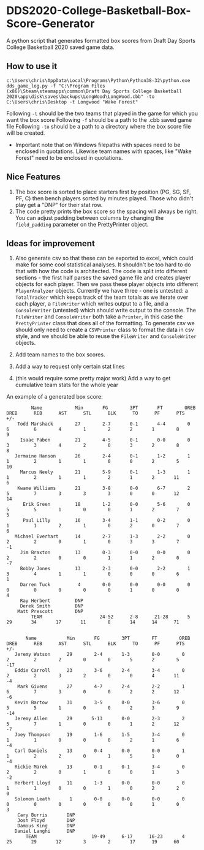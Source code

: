 # DDS2020-College-Basketball-Box-Score-Generator
A python script that generates formatted box scores from Draft Day Sports College Basketball 2020 saved game data.

## How to use it
`c:\Users\chris\AppData\Local\Programs\Python\Python38-32\python.exe dds_game_log.py -f "C:\Program Files (x86)\Steam\steamapps\common\Draft Day Sports College Basketball 2020\app\disk\saves\backups\LongWood\LongWood.cbb" -to C:\Users\chris\Desktop -t Longwood "Wake Forest"`

Following `-t` should be the two teams that played in the game for which you want the box score
Following `-f` should be a path to the .cbb saved game file
Following `-to` should be a path to a directory where the box score file will be created.

* Important note that on Windows filepaths with spaces need to be enclosed in quotations. Likewise team names with spaces, like "Wake Forest" need to be enclosed in quotations.

## Nice Features
1) The box score is sorted to place starters first by position (PG, SG, SF, PF, C) then bench players sorted by minutes played. Those who didn't play get a "DNP" for their stat row.
2) The code pretty prints the box score so the spacing will always be right. You can adjust padding between columns by changing the `field_padding` parameter on the PrettyPrinter object.

## Ideas for improvement
1) Also generate csv so that these can be exported to excel, which could make for some cool statistical analyses. It shouldn't be too hard to do that with how the code is architected. The code is split into different sections - the first half parses the saved game file and creates player objects for each player. Then we pass these player objects into different `PlayerAnalyzer` objects. Currently we have three - one is untested: a `TotalTracker` which keeps track of the team totals as we iterate over each player, a `FileWriter` which writes output to a file, and a `ConsoleWriter` (untested) which should write output to the console. The `FileWriter` and `ConsoleWriter` both take a `Printer`, in this case the `PrettyPrinter` class that does all of the formatting. To generate csv we should only need to create a `CSVPrinter` class to format the data in csv style, and we should be able to reuse the `FileWriter` and `ConsoleWriter` objects.

2) Add team names to the box scores.

3) Add a way to request only certain stat lines

4) (this would require some pretty major work) Add a way to get cumulative team stats for the whole year

An example of a generated box score: 
```
         Name            Min       FG        3PT       FT        OREB      DREB      REB      AST      STL      BLK      TO      PF      PTS      +/-   
    Todd Marshack        27        2-7       0-1       4-4        0         6         6        4        1        2       2       1        8        9    
     Isaac Paben         21        4-5       0-1       0-0        0         3         3        4        2        0       3       2        8        8    
   Jermaine Hanson       26        2-4       0-1       1-2        1         1         2        1        1        0       0       2        5       10    
     Marcus Neely        21        5-9       0-1       1-3        1         1         2        1        1        2       1       2       11        6    
    Kwame Williams       21        3-8       0-0       6-7        2         5         7        3        3        3       0       0       12       14    
      Erik Green         18        1-2       0-0       5-6        0         5         5        1        0        0       1       2        7        5    
      Paul Lilly         16        3-4       1-1       0-2        0         1         1        2        1        0       2       0        7        6    
   Michael Everhart      14        2-7       1-3       2-2        0         2         2        0        1        0       3       3        7       -1    
     Jim Braxton         13        0-3       0-0       0-0        0         2         2        0        0        1       1       2        0       -7    
     Bobby Jones         13        2-3       0-0       2-2        1         3         4        1        1        0       0       0        6        1    
     Darren Tuck          4        0-0       0-0       0-0        0         0         0        0        0        0       1       0        0        4    
     Ray Herbert         DNP   
     Derek Smith         DNP   
    Matt Prescott        DNP   
         TEAM                     24-52      2-8      21-28       5         29       34       17       11        8       14      14      71             


       Name           Min       FG        3PT        FT        OREB      DREB      REB      AST      STL      BLK      TO      PF      PTS      +/-   
   Jeremy Watson      29        2-4       1-3        0-0        0         2         2        2        0        0       5       2        5       -17   
   Eddie Carroll      23        3-6       2-4        3-4        0         2         2        3        2        0       0       4       11       -4    
    Mark Givens       27        4-7       2-4        2-2        1         6         7        3        0        0       2       2       12       -6    
   Kevin Bartow       31        3-5       0-0        3-6        0         5         5        1        0        0       2       3        9       -14   
   Jeremy Allen       29       5-13       0-0        2-3        2         5         7        1        0        0       1       2       12       -7    
   Joey Thompson      19        1-6       1-5        3-4        0         1         1        0        0        0       2       1        6       -4    
   Carl Daniels       13        0-4       0-0        0-0        1         1         2        2        0        1       5       1        0       -4    
   Rickie Marek       13        0-1       0-1        3-4        0         2         2        0        1        0       0       1        3       -2    
   Herbert Lloyd      11        1-3       0-0        0-0        0         1         1        0        0        1       0       2        2        0    
   Solomon Leath       1        0-0       0-0        0-0        0         0         0        0        0        0       0       1        0        3    
    Cary Burris       DNP   
    Josh Floyd        DNP   
    Damous King       DNP   
   Daniel Langhi      DNP   
       TEAM                    19-49      6-17      16-23       4         25       29       12        3        2       17      19      60          
```
